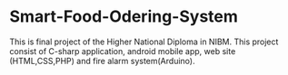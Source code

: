 # Smart-Food-Odering-System
This is final project of the Higher National Diploma in NIBM. This project consist of  C-sharp application, android mobile app, web site (HTML,CSS,PHP) and fire alarm system(Arduino). 

